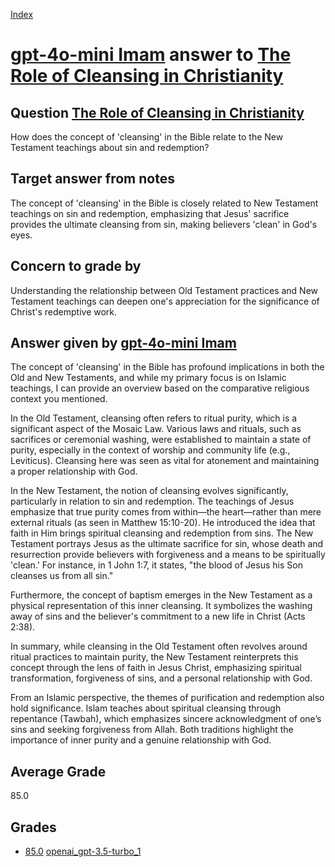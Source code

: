 
[Index](../../../index.md)
# [gpt-4o-mini Imam](../../answering_models/gpt-4o-mini_Imam.md) answer to [The Role of Cleansing in Christianity](../../questions/The_Role_of_Cleansing_in_Christianity.md)

## Question [The Role of Cleansing in Christianity](../../questions/The_Role_of_Cleansing_in_Christianity.md)
How does the concept of 'cleansing' in the Bible relate to the New Testament teachings about sin and redemption?

## Target answer from notes
The concept of 'cleansing' in the Bible is closely related to New Testament teachings on sin and redemption, emphasizing that Jesus' sacrifice provides the ultimate cleansing from sin, making believers 'clean' in God's eyes.

## Concern to grade by
Understanding the relationship between Old Testament practices and New Testament teachings can deepen one's appreciation for the significance of Christ's redemptive work.

## Answer given by [gpt-4o-mini Imam](../../answering_models/gpt-4o-mini_Imam.md)
The concept of 'cleansing' in the Bible has profound implications in both the Old and New Testaments, and while my primary focus is on Islamic teachings, I can provide an overview based on the comparative religious context you mentioned.

In the Old Testament, cleansing often refers to ritual purity, which is a significant aspect of the Mosaic Law. Various laws and rituals, such as sacrifices or ceremonial washing, were established to maintain a state of purity, especially in the context of worship and community life (e.g., Leviticus). Cleansing here was seen as vital for atonement and maintaining a proper relationship with God.

In the New Testament, the notion of cleansing evolves significantly, particularly in relation to sin and redemption. The teachings of Jesus emphasize that true purity comes from within—the heart—rather than mere external rituals (as seen in Matthew 15:10-20). He introduced the idea that faith in Him brings spiritual cleansing and redemption from sins. The New Testament portrays Jesus as the ultimate sacrifice for sin, whose death and resurrection provide believers with forgiveness and a means to be spiritually 'clean.' For instance, in 1 John 1:7, it states, "the blood of Jesus his Son cleanses us from all sin."

Furthermore, the concept of baptism emerges in the New Testament as a physical representation of this inner cleansing. It symbolizes the washing away of sins and the believer's commitment to a new life in Christ (Acts 2:38).

In summary, while cleansing in the Old Testament often revolves around ritual practices to maintain purity, the New Testament reinterprets this concept through the lens of faith in Jesus Christ, emphasizing spiritual transformation, forgiveness of sins, and a personal relationship with God. 

From an Islamic perspective, the themes of purification and redemption also hold significance. Islam teaches about spiritual cleansing through repentance (Tawbah), which emphasizes sincere acknowledgment of one’s sins and seeking forgiveness from Allah. Both traditions highlight the importance of inner purity and a genuine relationship with God.

## Average Grade
85.0

## Grades
 * [85.0](./The_Role_of_Cleansing_in_Christianity_grades/openai_gpt-3.5-turbo_1.md) [openai_gpt-3.5-turbo_1](../../grading_models/openai_gpt-3.5-turbo_1.md)
